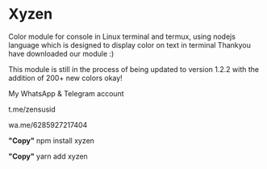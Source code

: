 # Xyzen
Color module for console in Linux terminal and termux, using nodejs language which is designed to display color on text in terminal 
Thankyou have downloaded our module :)

This module is still in the process of being updated to version 1.2.2 with the addition of 200+ new colors okay!

My WhatsApp & Telegram account

t.me/zensusid

wa.me/6285927217404

**"Copy"**
npm install xyzen

**"Copy"**
yarn add xyzen
